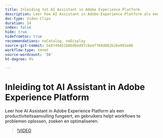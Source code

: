 ```yaml
---
title: Inleiding tot AI Assistant in Adobe Experience Platform
description: Leer hoe AI Assistant in Adobe Experience Platform als een productiviteitsaanvulling fungeert, en gebruikers helpt workflows te problemen oplossen, zoeken en optimaliseren.
doc-type: Video Clips
duration: 54
index: false
hide: true
hidefromtoc: true
recommendations: noCatalog, noDisplay
source-git-commit: 5e8749451b8bd8ed97c8e4f768d082b26e092e0b
workflow-type: tm+mt
source-wordcount: '56'
ht-degree: 0%

---
```


# Inleiding tot AI Assistant in Adobe Experience Platform

Leer hoe AI Assistant in Adobe Experience Platform als een productiviteitsaanvulling fungeert, en gebruikers helpt workflows te problemen oplossen, zoeken en optimaliseren.

<!--  -->
>[!VIDEO](https://video.tv.adobe.com/v/3459306?learn=on&enablevpops=true)

